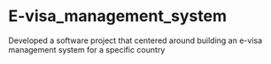# E-visa_management_system
Developed a software project that centered around building an e-visa management system for a specific country
